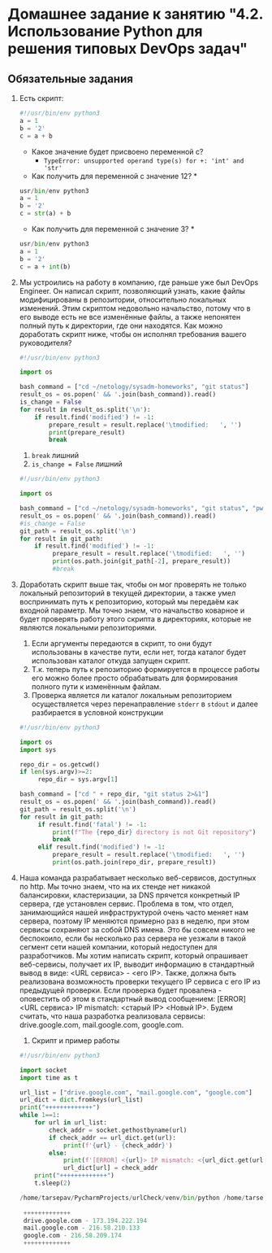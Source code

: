 # Домашнее задание к занятию "4.2. Использование Python для решения типовых DevOps задач"

## Обязательные задания

1. Есть скрипт:
    ```python
    #!/usr/bin/env python3
    a = 1
    b = '2'
    c = a + b
    ```
    * Какое значение будет присвоено переменной c?  
      * `TypeError: unsupported operand type(s) for +: 'int' and 'str'`
    * Как получить для переменной c значение 12?
      *   
    ```python
    usr/bin/env python3
    a = 1
    b = '2'
    c = str(a) + b
    ```
      * Как получить для переменной c значение 3?
        *   
    ```python
    usr/bin/env python3
    a = 1
    b = '2'
    c = a + int(b)
    ```

2. Мы устроились на работу в компанию, где раньше уже был DevOps Engineer. Он написал скрипт, позволяющий узнать, какие файлы модифицированы в репозитории, относительно локальных изменений. Этим скриптом недовольно начальство, потому что в его выводе есть не все изменённые файлы, а также непонятен полный путь к директории, где они находятся. Как можно доработать скрипт ниже, чтобы он исполнял требования вашего руководителя?

    ```python
    #!/usr/bin/env python3

    import os

    bash_command = ["cd ~/netology/sysadm-homeworks", "git status"]
    result_os = os.popen(' && '.join(bash_command)).read()
    is_change = False
    for result in result_os.split('\n'):
        if result.find('modified') != -1:
            prepare_result = result.replace('\tmodified:   ', '')
            print(prepare_result)
            break

    ```
   1. `break` лишний
   2. `is_change = False` лишний
   
   ```python
   #!/usr/bin/env python3
   
   import os
   
   bash_command = ["cd ~/netology/sysadm-homeworks", "git status", "pwd"]
   result_os = os.popen(' && '.join(bash_command)).read()
   #is_change = False
   git_path = result_os.split('\n')
   for result in git_path:
       if result.find('modified') != -1:
            prepare_result = result.replace('\tmodified:   ', '')
            print(os.path.join(git_path[-2], prepare_result))
            #break
   ```
3. Доработать скрипт выше так, чтобы он мог проверять не только локальный репозиторий в текущей директории, а также умел воспринимать путь к репозиторию, который мы передаём как входной параметр. Мы точно знаем, что начальство коварное и будет проверять работу этого скрипта в директориях, которые не являются локальными репозиториями.
   1. Если аргументы передаются в скрипт, то они будут использованы в качестве пути, если нет, тогда каталог будет использован каталог откуда запущен скрипт.
   2. Т.к. теперь путь к репозиторию формируется в процессе работы его можно более просто обрабатывать для формирования полного пути к изменённым файлам.
   3. Проверка является ли каталог локальным репозиторием осуществляется через перенаправление `stderr` в `stdout` и далее разбирается в условной конструкции
   ```python
   #!/usr/bin/env python3
   
   import os
   import sys
   
   repo_dir = os.getcwd()
   if len(sys.argv)>=2:
        repo_dir = sys.argv[1]
   
   bash_command = ["cd " + repo_dir, "git status 2>&1"]
   result_os = os.popen(' && '.join(bash_command)).read()
   git_path = result_os.split('\n')
   for result in git_path:
        if result.find('fatal') != -1:
            print(f"The {repo_dir} directory is not Git repository")
            break
        elif result.find('modified') != -1:
            prepare_result = result.replace('\tmodified:   ', '')
            print(os.path.join(repo_dir, prepare_result))            
   ```

4. Наша команда разрабатывает несколько веб-сервисов, доступных по http. Мы точно знаем, что на их стенде нет никакой балансировки, кластеризации, за DNS прячется конкретный IP сервера, где установлен сервис. Проблема в том, что отдел, занимающийся нашей инфраструктурой очень часто меняет нам сервера, поэтому IP меняются примерно раз в неделю, при этом сервисы сохраняют за собой DNS имена. Это бы совсем никого не беспокоило, если бы несколько раз сервера не уезжали в такой сегмент сети нашей компании, который недоступен для разработчиков. Мы хотим написать скрипт, который опрашивает веб-сервисы, получает их IP, выводит информацию в стандартный вывод в виде: <URL сервиса> - <его IP>. Также, должна быть реализована возможность проверки текущего IP сервиса c его IP из предыдущей проверки. Если проверка будет провалена - оповестить об этом в стандартный вывод сообщением: [ERROR] <URL сервиса> IP mismatch: <старый IP> <Новый IP>. Будем считать, что наша разработка реализовала сервисы: drive.google.com, mail.google.com, google.com.  
   1. Скрипт и пример работы
   ```python
   #!/usr/bin/env python3
   
   import socket
   import time as t
   
   url_list = ["drive.google.com", "mail.google.com", "google.com"]
   url_dict = dict.fromkeys(url_list)
   print("+++++++++++++")
   while 1==1:
       for url in url_list:
           check_addr = socket.gethostbyname(url)
           if check_addr == url_dict.get(url):
               print(f'{url} - {check_addr}')
           else:
               print(f'[ERROR] <{url}> IP mismatch: <{url_dict.get(url)}> <{check_addr}>')
               url_dict[url] = check_addr
       print("+++++++++++++")
       t.sleep(2)
   ```
   ```python
   /home/tarsepav/PycharmProjects/urlCheck/venv/bin/python /home/tarsepav/PycharmProjects/urlCheck/main.py 
    
    +++++++++++++
    drive.google.com - 173.194.222.194
    mail.google.com - 216.58.210.133
    google.com - 216.58.209.174
    +++++++++++++
   ```
